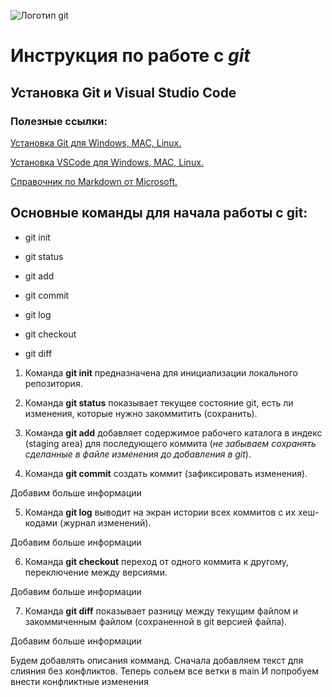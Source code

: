 ![Логотип git](logo_git.png) 

# Инструкция по работе с ***git***

## Установка Git и Visual Studio Code

### Полезные ссылки:

[Установка Git для Windows, MAC, Linux.](https://git-scm.com/downloads)

[Установка VSCode для Windows, MAC, Linux.](https://code.visualstudio.com/Download)

[Справочник по Markdown от Microsoft.](https://docs.microsoft.com/ru-ru/contribute/markdown-reference)



## Основные команды для начала работы с git:

* git init 

* git status 

* git add 

* git commit 

* git log 

* git checkout 

* git diff 


1. Команда **git init** предназначена для инициализации локального репозитория.

2. Команда **git status** показывает текущее состояние git, есть ли изменения, которые нужно закоммитить (сохранить).

3. Команда **git add** добавляет содержимое рабочего каталога в индекс (staging area) для последующего коммита (*не забываем сохранять сделанные в файле изменения до добавления в git*).

4. Команда **git commit** создать коммит (зафиксировать изменения).

Добавим больше информации

5. Команда **git log** выводит на экран истории всех коммитов с их хеш-кодами (журнал изменений).

Добавим больше информации

6. Команда **git checkout** переход от одного коммита к другому, переключение между версиями.

Добавим больше информации

7. Команда **git diff** показывает разницу между текущим файлом и закоммиченным файлом (сохраненной в git версией файла).

Добавим больше информации


Будем добавлять описания комманд.
Сначала добавляем текст для слияния без конфликтов.
Теперь сольем все ветки в main
И попробуем внести конфликтные изменения


